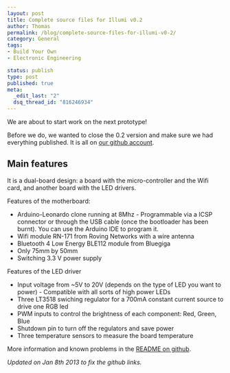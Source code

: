 ```yaml
--- 
layout: post
title: Complete source files for Illumi v0.2
author: Thomas
permalink: /blog/complete-source-files-for-illumi-v0-2/
category: General
tags: 
- Build Your Own
- Electronic Engineering

status: publish
type: post
published: true
meta: 
  _edit_last: "2"
  dsq_thread_id: "816246934"
---
```


We are about to start work on the next prototype!

Before we do, we wanted to close the 0.2 version and make sure we had everything published. It is all on [our github account](https://github.com/tbideas/loochi-hardware/tree/master/illumi-v0.2).

## Main features

It is a dual-board design: a board with the micro-controller and the Wifi card, and another board with the LED drivers.

Features of the motherboard:
- Arduino-Leonardo clone running at 8Mhz - Programmable via a ICSP connector or through the USB cable (once the bootloader has been burnt). You can use the Arduino IDE to program it.
- Wifi module RN-171 from Roving Networks with a wire antenna
- Bluetooth 4 Low Energy BLE112 module from Bluegiga
- Only 75mm by 50mm
- Switching 3.3 V power supply

Features of the LED driver
- Input voltage from ~5V to 20V (depends on the type of LED you want to power) - Compatible with all sorts of high power LEDs
- Three LT3518 swiching regulator for a 700mA constant current source to drive one RGB led
- PWM inputs to control the brightness of each component: Red, Green, Blue
- Shutdown pin to turn off the regulators and save power
- Three temperature sensors to measure the board temperature

More information and known problems in the [README on github](https://github.com/tbideas/loochi-hardware/blob/master/README.md).

*Updated on Jan 8th 2013 to fix the github links.*